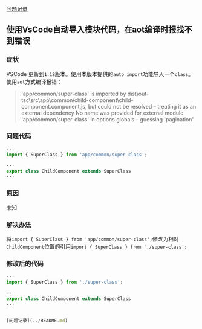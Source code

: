 [问题记录](../README.md)


## 使用VsCode自动导入模块代码，在aot编译时报找不到错误

### 症状

VSCode 更新到```1.18```版本。使用本版本提供的```auto import```功能导入一个```class```。使用```aot```方式编译报错：

> 'app/common/super-class' is imported by dist\out-tsc\src\app\common\child-component\child-component.component.js, but could not be resolved – treating it as an external dependency
> No name was provided for external module 'app/common/super-class' in options.globals – guessing 'pagination'

### 问题代码

```js
···
import { SuperClass } from 'app/common/super-class';

···
export class ChildComponent extends SuperClass
···
```

### 原因

未知

### 解决办法

将```import { SuperClass } from 'app/common/super-class';```修改为相对```ChildComponent```位置的引用```import { SuperClass } from './super-class';```

### 修改后的代码

```js
···
import { SuperClass } from './super-class';

···
export class ChildComponent extends SuperClass
···


[问题记录](../README.md)